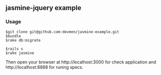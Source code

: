 ## jasmine-jquery example

### Usage

    $git clone git@github.com:devmen/jasmine-example.git
    $bundle
    $rake db:migrate

    $rails s
    $rake jasmine

Then open your browser at http://localhost:3000 for check application and http://localhost:8888 for runing specs.
